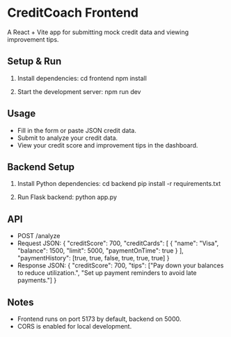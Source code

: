 # CreditCoach Frontend

A React + Vite app for submitting mock credit data and viewing improvement tips.

## Setup & Run

1. Install dependencies:
   cd frontend
   npm install

2. Start the development server:
   npm run dev

## Usage
- Fill in the form or paste JSON credit data.
- Submit to analyze your credit data.
- View your credit score and improvement tips in the dashboard.

## Backend Setup
1. Install Python dependencies:
   cd backend
   pip install -r requirements.txt

2. Run Flask backend:
   python app.py

## API
- POST /analyze
- Request JSON:
  {
    "creditScore": 700,
    "creditCards": [
      { "name": "Visa", "balance": 1500, "limit": 5000, "paymentOnTime": true }
    ],
    "paymentHistory": [true, true, false, true, true, true]
  }
- Response JSON:
  {
    "creditScore": 700,
    "tips": ["Pay down your balances to reduce utilization.", "Set up payment reminders to avoid late payments."]
  }

## Notes
- Frontend runs on port 5173 by default, backend on 5000.
- CORS is enabled for local development.
